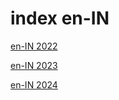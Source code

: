 # index en-IN

<a href="./2022">en-IN 2022</a>

<a href="./2023">en-IN 2023</a>

<a href="./2024">en-IN 2024</a>
